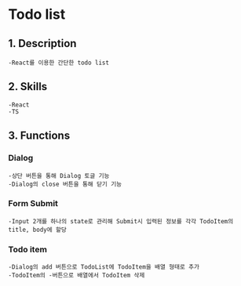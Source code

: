# Todo list

## 1. Description

    -React를 이용한 간단한 todo list

## 2. Skills

    -React
    -TS

## 3. Functions

### Dialog

    -상단 버튼을 통해 Dialog 토글 기능
    -Dialog의 close 버튼을 통해 닫기 기능

### Form Submit

    -Input 2개를 하나의 state로 관리해 Submit시 입력된 정보를 각각 TodoItem의 title, body에 할당

### Todo item

    -Dialog의 add 버튼으로 TodoList에 TodoItem을 배열 형태로 추가
    -TodoItem의 -버튼으로 배열에서 TodoItem 삭제
